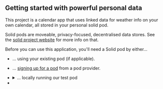 ## Getting started with powerful personal data

This project is a calendar app that uses linked data for weather info on your own calendar, all stored in your personal solid pod.

Solid pods are moveable, privacy-focused, decentralised data stores.
See the [solid project website](https://solidproject.org/about) for more info on that.

Before you can use this application, you'll need a Solid pod by either...
- ... using your existing pod (if applicable).
- ... [signing up for a pod](https://solidproject.org/users/get-a-pod) from a pod provider.
- <details>
    <summary>... locally running our test pod</summary>
    
    Note: [not meant for production!](../../README.md#production) 
    
    This will quickly set up a Solid community server and create a pod with auto-inserted test credentials.

    Setup & start:
    ```bash
    git clone https://github.com/osoc22/project-idlab.git
    cd project-idlab/app/solidpod-testserver
    npm install
    npm start
    ```

    If you select `y` on the post install script, the following credentials will be set:  
    ```
    - base url: http://localhost:3000/
    - name: johndoe
    - email: johndoe@localhost.be
    - password: johndoe
    ```
  </details>
-  
